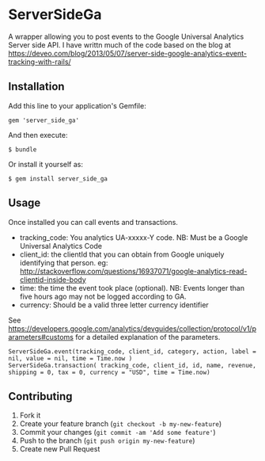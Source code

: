 # ServerSideGa

A wrapper allowing you to post events to the Google Universal Analytics Server side API.  I have writtn much of the code based on the blog at https://deveo.com/blog/2013/05/07/server-side-google-analytics-event-tracking-with-rails/

## Installation

Add this line to your application's Gemfile:

    gem 'server_side_ga'

And then execute:

    $ bundle

Or install it yourself as:

    $ gem install server_side_ga

## Usage

Once installed you can call events and transactions.  


* tracking_code: You analytics UA-xxxxx-Y code.  NB:  Must be a Google Universal Analytics Code
* client_id: the clientId that you can obtain from Google uniquely identifying that person.  eg: http://stackoverflow.com/questions/16937071/google-analytics-read-clientid-inside-body
* time: the time the event took place (optional).  NB: Events longer than five hours ago may not be logged according to GA.
* currency:  Should be a valid three letter currency identifier

See https://developers.google.com/analytics/devguides/collection/protocol/v1/parameters#customs for a detailed explanation of the parameters.

    ServerSideGa.event(tracking_code, client_id, category, action, label = nil, value = nil, time = Time.now )
    ServerSideGa.transaction( tracking_code, client_id, id, name, revenue, shipping = 0, tax = 0, currency = "USD", time = Time.now)

## Contributing

1. Fork it
2. Create your feature branch (`git checkout -b my-new-feature`)
3. Commit your changes (`git commit -am 'Add some feature'`)
4. Push to the branch (`git push origin my-new-feature`)
5. Create new Pull Request

